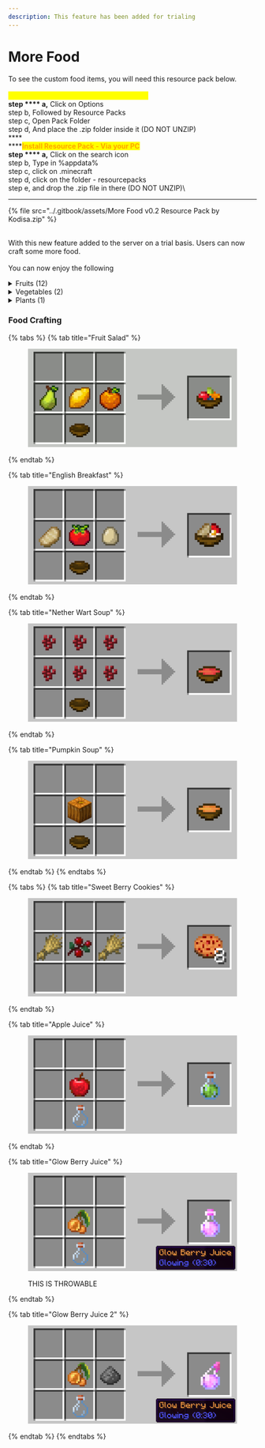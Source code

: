 ```yaml
---
description: This feature has been added for trialing
---
```


# More Food

To see the custom food items, you will need this resource pack below. \
\
<mark style="color:yellow;">**Install Resource Pack - Via your Launcher**</mark>\
****step **** a**,** Click on Options\
step b, Followed by Resource Packs\
step c, Open Pack Folder\
step d, And place the .zip folder inside it (DO NOT UNZIP)\
****\
****<mark style="color:orange;">**Install Resource Pack - Via your PC**</mark>\
****step **** a**,** Click on the search icon\
step b, Type in %appdata%\
step c, click on .minecraft\
step d, click on the folder - resourcepacks\
step e, and drop the .zip file in there (DO NOT UNZIP)\
****

{% file src="../.gitbook/assets/More Food v0.2 Resource Pack by Kodisa.zip" %}

\
With this new feature added to the server on a trial basis. Users can now craft some more food. \
\
You can now enjoy the following

<details>

<summary>Fruits (12)</summary>

* Pear: Chance to drop out of Birch Leaves
* Cherry: Chance to drop out of Dark Oak Leaves
* Orange: Chance to drop out of Acacia Leaves
* Lemon: Chance to drop out of Acacia Leaves
* Banana: Chance to drop out of Jungle Leaves
* Mango: Chance to drop out of Jungle Leaves
* Carambola: Chance to drop out of Azalea Leaves
* Pitaya: Chance to drop out of Flowering Azalea Leves
* Purple Grapes: Chance to drop out of Vines
* Green Grapes: Chance to drop out of Vines
* Pineapple: Chance to drop out of Fern in Jungle Biomes
* Blueberries: Chance to drop out of Fern in Taiga Biomes (not Snowy Taiga)

</details>

<details>

<summary>Vegetables (2)</summary>

* Tomato: Rightclick a Tomato Plant
* Corn Cob: Chance to drop out of Tall Grass in Plains or Sunflower Plains Biome

</details>

<details>

<summary>Plants (1)</summary>

* Tomato Plant: Find some Tomato Seeds in a Shipwreck Supply Chest, plant it on dirt

</details>

### Food Crafting

{% tabs %}
{% tab title="Fruit Salad" %}
<figure><img src="../.gitbook/assets/Fruit-Salad-Crafting.gif" alt=""><figcaption></figcaption></figure>
{% endtab %}

{% tab title="English Breakfast" %}
<figure><img src="../.gitbook/assets/English-Breakfast-Crafting.png" alt=""><figcaption></figcaption></figure>
{% endtab %}

{% tab title="Nether Wart Soup" %}
<figure><img src="../.gitbook/assets/Nether-Wart-Soup.png" alt=""><figcaption></figcaption></figure>
{% endtab %}

{% tab title="Pumpkin Soup" %}
<figure><img src="../.gitbook/assets/Pumpkin-Soup.gif" alt=""><figcaption></figcaption></figure>
{% endtab %}
{% endtabs %}

{% tabs %}
{% tab title="Sweet Berry Cookies" %}
<figure><img src="../.gitbook/assets/Sweet-Berry-Cookie.png" alt=""><figcaption></figcaption></figure>
{% endtab %}

{% tab title="Apple Juice" %}
<figure><img src="../.gitbook/assets/Apple-Juice-Crafting.png" alt=""><figcaption></figcaption></figure>
{% endtab %}

{% tab title="Glow Berry Juice" %}
<figure><img src="../.gitbook/assets/Glow-Berry-Juice.png" alt=""><figcaption><p>THIS IS THROWABLE</p></figcaption></figure>
{% endtab %}

{% tab title="Glow Berry Juice 2" %}
<figure><img src="../.gitbook/assets/Glow-Berry-Juice2.png" alt=""><figcaption></figcaption></figure>
{% endtab %}
{% endtabs %}
